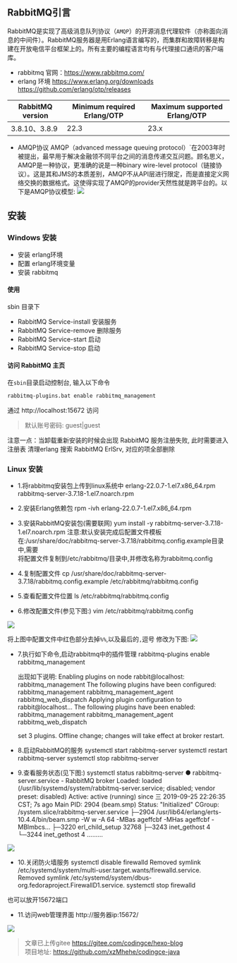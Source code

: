 ## RabbitMQ引言
RabbitMQ是实现了高级消息队列协议（`AMQP`）的开源消息代理软件（亦称面向消息的中间件）。RabbitMQ服务器是用Erlang语言编写的，而集群和故障转移是构建在开放电信平台框架上的。所有主要的编程语言均有与代理接口通讯的客户端库。


- rabbitmq 官网：https://www.rabbitmq.com/
- erlang 环境 https://www.erlang.org/downloads           https://github.com/erlang/otp/releases

|RabbitMQ version|Minimum required Erlang/OTP|Maximum supported Erlang/OTP|
| - | - | - |
|3.8.10、3.8.9| 22.3 | 23.x |

- AMQP协议
AMQP（advanced message queuing protocol）`在2003年时被提出，最早用于解决金融领不同平台之间的消息传递交互问题。顾名思义，AMQP是一种协议，更准确的说是一种binary wire-level protocol（链接协议）。这是其和JMS的本质差别，AMQP不从API层进行限定，而是直接定义网络交换的数据格式。这使得实现了AMQP的provider天然性就是跨平台的。以下是AMQP协议模型:
![](https://image.codingce.com.cn/20210122111115.png)

## 安装
### Windows 安装
- 安装 erlang环境
- 配置 erlang环境变量
- 安装 rabbitmq

#### 使用
sbin 目录下
- RabbitMQ Service-install 安装服务
- RabbitMQ Service-remove 删除服务
- RabbitMQ Service-start 启动
- RabbitMQ Service-stop 启动


#### 访问 RabbitMQ 主页
在`sbin`目录启动控制台, 输入以下命令
```bash
rabbitmq-plugins.bat enable rabbitmq_management
```

通过 http://localhost:15672 访问

>默认账号密码: guest|guest


注意一点：当卸载重新安装的时候会出现 RabbitMQ 服务注册失败, 此时需要进入注册表 清理erlang 搜索 RabbitMQ ErlSrv, 对应的项全部删除


### Linux 安装
- 1.将rabbitmq安装包上传到linux系统中
	erlang-22.0.7-1.el7.x86_64.rpm
	rabbitmq-server-3.7.18-1.el7.noarch.rpm

- 2.安装Erlang依赖包
	rpm -ivh erlang-22.0.7-1.el7.x86_64.rpm

- 3.安装RabbitMQ安装包(需要联网)
	yum install -y rabbitmq-server-3.7.18-1.el7.noarch.rpm
		注意:默认安装完成后配置文件模板在:/usr/share/doc/rabbitmq-server-3.7.18/rabbitmq.config.example目录中,需要	
				将配置文件复制到/etc/rabbitmq/目录中,并修改名称为rabbitmq.config
- 4.复制配置文件
	cp /usr/share/doc/rabbitmq-server-3.7.18/rabbitmq.config.example /etc/rabbitmq/rabbitmq.config

- 5.查看配置文件位置
	ls /etc/rabbitmq/rabbitmq.config

- 6.修改配置文件(参见下图:)
	vim /etc/rabbitmq/rabbitmq.config

![](https://image.codingce.com.cn/20210122111442.png)


将上图中配置文件中红色部分去掉`%%`,以及最后的`,`逗号 修改为下图:
![](https://image.codingce.com.cn/20210122111518.png)

- 7.执行如下命令,启动rabbitmq中的插件管理
	rabbitmq-plugins enable rabbitmq_management
	
	出现如下说明:
		Enabling plugins on node rabbit@localhost:
    rabbitmq_management
    The following plugins have been configured:
      rabbitmq_management
      rabbitmq_management_agent
      rabbitmq_web_dispatch
    Applying plugin configuration to rabbit@localhost...
    The following plugins have been enabled:
      rabbitmq_management
      rabbitmq_management_agent
      rabbitmq_web_dispatch

    set 3 plugins.
    Offline change; changes will take effect at broker restart.

- 8.启动RabbitMQ的服务
	systemctl start rabbitmq-server
	systemctl restart rabbitmq-server
	systemctl stop rabbitmq-server
	

- 9.查看服务状态(见下图:)
	systemctl status rabbitmq-server
  ● rabbitmq-server.service - RabbitMQ broker
     Loaded: loaded (/usr/lib/systemd/system/rabbitmq-server.service; disabled; vendor preset: disabled)
     Active: active (running) since 三 2019-09-25 22:26:35 CST; 7s ago
   Main PID: 2904 (beam.smp)
     Status: "Initialized"
     CGroup: /system.slice/rabbitmq-server.service
             ├─2904 /usr/lib64/erlang/erts-10.4.4/bin/beam.smp -W w -A 64 -MBas ageffcbf -MHas ageffcbf -
             MBlmbcs...
             ├─3220 erl_child_setup 32768
             ├─3243 inet_gethost 4
             └─3244 inet_gethost 4
      .........

![](https://image.codingce.com.cn/20210122111606.png)

- 10.关闭防火墙服务
	systemctl disable firewalld
    Removed symlink /etc/systemd/system/multi-user.target.wants/firewalld.service.
    Removed symlink /etc/systemd/system/dbus-org.fedoraproject.FirewallD1.service.
	systemctl stop firewalld   

也可以放开15672端口

- 11.访问web管理界面
	http://服务器ip:15672/



![](https://image.codingce.com.cn/20210122111701.png)


>文章已上传gitee https://gitee.com/codingce/hexo-blog   
>项目地址: https://github.com/xzMhehe/codingce-java
